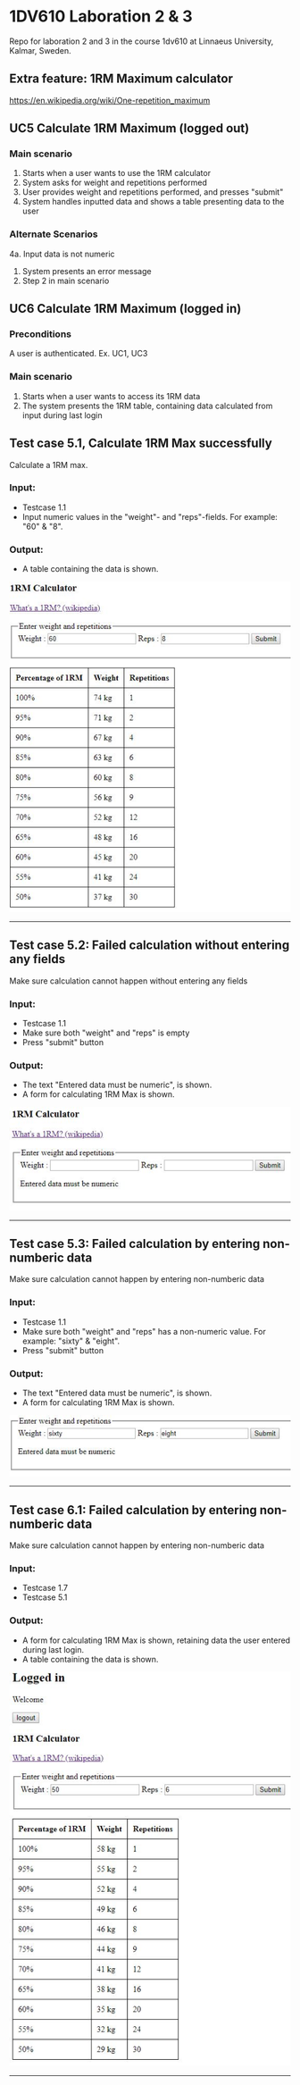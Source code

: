 # 1DV610 Laboration 2 & 3
Repo for laboration 2 and 3 in the course 1dv610 at Linnaeus University, Kalmar, Sweden.

## Extra feature: 1RM Maximum calculator

https://en.wikipedia.org/wiki/One-repetition_maximum

## UC5 Calculate 1RM Maximum (logged out)
### Main scenario
 1. Starts when a user wants to use the 1RM calculator
 2. System asks for weight and repetitions performed
 3. User provides weight and repetitions performed, and presses "submit"
 4. System handles inputted data and shows a table presenting data to the user
 
 ### Alternate Scenarios
 4a. Input data is not numeric
   1. System presents an error message
   2. Step 2 in main scenario

## UC6 Calculate 1RM Maximum (logged in)
### Preconditions
A user is authenticated. Ex. UC1, UC3
### Main scenario
 1. Starts when a user wants to access its 1RM data
 2. The system presents the 1RM table, containing data calculated from input during last login
 
 ## Test case 5.1, Calculate 1RM Max successfully
 Calculate a 1RM max.

### Input:
* Testcase 1.1
* Input numeric values in the "weight"- and "reps"-fields. For example: "60" & "8".
 
### Output:
 * A table containing the data is shown.
 
![After Input](images/successful1RM.jpg)

***

## Test case 5.2: Failed calculation without entering any fields
Make sure calculation cannot happen without entering any fields

### Input:
 * Testcase 1.1
 * Make sure both "weight" and "reps" is empty
 * Press "submit" button
 
### Output:
 * The text "Entered data must be numeric", is shown.
 * A form for calculating 1RM Max is shown.

![After Input](images/mustBeNumericEmptyFields1RM.jpg)

***

## Test case 5.3: Failed calculation by entering non-numberic data
Make sure calculation cannot happen by entering non-numberic data

### Input:
 * Testcase 1.1
 * Make sure both "weight" and "reps" has a non-numeric value. For example: "sixty" & "eight".
 * Press "submit" button
 
### Output:
 * The text "Entered data must be numeric", is shown.
 * A form for calculating 1RM Max is shown.

![After Input](images/mustBeNumericLetters1RM.jpg)

***
## Test case 6.1: Failed calculation by entering non-numberic data
Make sure calculation cannot happen by entering non-numberic data

### Input:
 * Testcase 1.7
 * Testcase 5.1
 
### Output:
 * A form for calculating 1RM Max is shown, retaining data the user entered during last login.
 * A table containing the data is shown.
 

![After Input](images/loggedIn1RM.jpg)

***